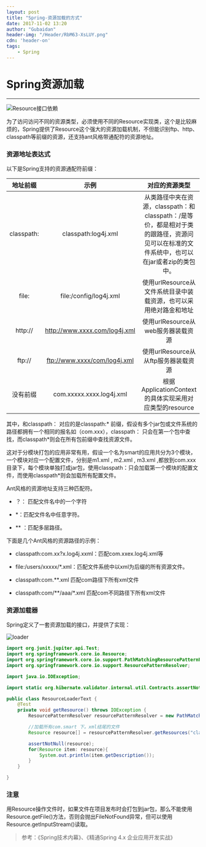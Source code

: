 ```yaml
---
layout: post
title: "Spring-资源加载的方式"
date: 2017-11-02 13:20
author: "Gubaidan"
header-img: "/Header/RbM63-XsLUY.png"
cdn: 'header-on'
tags:
	- Spring
---
```


# Spring资源加载

---



![Resource接口依赖](http://p9n2j0ewi.bkt.clouddn.com/PostImg/2017-11-02-spring-resource/ResourceClassDependence.png)

为了访问访问不同的资源类型，必须使用不同的Resource实现类，这个是比较麻烦的，Spring提供了Resource这个强大的资源加载机制，不但能识别ftp、http、classpath等前缀的资源，还支持ant风格带通配符的资源地址。

### 资源地址表达式

以下是Spring支持的资源通配符前缀：

|  地址前缀  |             示例              |                        对应的资源类型                        |
| :--------: | :---------------------------: | :----------------------------------------------------------: |
| classpath: |      classpath:log4j.xml      | 从类路径中夹在资源，classpath：和classpath：/是等价，都是相对于类的跟路径，资源问见可以在标准的文件系统中，也可以在jar或者zip的类包中。 |
|   file:    |    file:/config/log4j.xml     | 使用urlResource从文件系统目录中装载资源，也可以采用绝对路金和地址 |
|  http://   | http://www.xxxx.com/log4j.xml |              使用urlResource从web服务器装载资源              |
|   ftp://   | ftp://www.xxxx/com/log4j.xml  |             使用urlResource从从ftp服务器装载资源             |
|  没有前缀  |   com.xxxxx.xxxx.log4j.xml    |    根据ApplicationContext的具体实现采用对应类型的resource    |

其中，和classpath： 对应的是classpath:* 前缀，假设有多个jar包或文件系统的路径都拥有一个相同的报名如（com.xxx），classpath： 只会在第一个包中查找，而classpath*则会在所有包前缀中查找资源文件。

这对于分模块打包的应用非常有用，假设一个名为smart的应用共分为3个模块，一个模块对应一个配置文件，分别是m1.xml , m2.xml , m3.xml ,都放到com.xxx目录下，每个模块单独打成jar包，使用classpath：只会加载第一个模块的配置文件，而使用classpath*则会加载所有配置文件。

Ant风格的资源地址支持三种匹配符。

- ？： 匹配文件名中的一个字符

- *：匹配文件名中任意字符。

- ** ：匹配多层路径。

  

下面是几个Ant风格的资源路径的示例：

- classpath:com.xx?x.log4j.xxml：匹配com.xxex.log4j.xml等

- file:/users/xxxxx/*.xml：匹配文件系统中以xml为后缀的所有资源文件。

- classpath:com.**.xml 匹配com路径下所有xml文件

- classpath:com/**/aaa/*.xml 匹配com不同路径下所有xml文件

  

### 资源加载器

Spring定义了一套资源加载的接口，并提供了实现：

![loader](http://p9n2j0ewi.bkt.clouddn.com/PostImg/2017-11-02-spring-resource/loader.png)

```java
import org.junit.jupiter.api.Test;
import org.springframework.core.io.Resource;
import org.springframework.core.io.support.PathMatchingResourcePatternResolver;
import org.springframework.core.io.support.ResourcePatternResolver;

import java.io.IOException;

import static org.hibernate.validator.internal.util.Contracts.assertNotNull;

public class ResourceLoaderText {
    @Test
    private void getResource() throws IOException {
        ResourcePatternResolver resourcePatternResolver = new PathMatchingResourcePatternResolver();

        //加载所有com.smart 下。xml结尾的文件
        Resource resource[] = resourcePatternResolver.getResources("classpath*: com.smart.**/*.properties");

        assertNotNull(resource);
        for(Resource item: resource){
            System.out.println(item.getDescription());
        }
    }

}
```



### 注意

用Resource操作文件时，如果文件在项目发布时会打包到jar包，那么不能使用Resource.getFile()方法，否则会抛出FileNotFound异常，但可以使用Resource.getInputStream()读取。

>参考：《Spring技术内幕》、《精通Spring 4.x 企业应用开发实战》